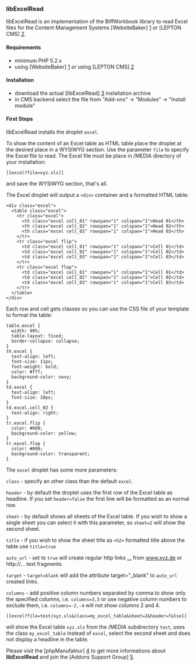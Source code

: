 ### libExcelRead

libExcelRead is an implementation of the BiffWorkbook library to read Excel files for the Content Management Systems [WebsiteBaker] [1] or [LEPTON CMS] [2].

#### Requirements

* minimum PHP 5.2.x
* using [WebsiteBaker] [1] _or_ using [LEPTON CMS] [2]

#### Installation

* download the actual [libExcelRead] [3] installation archive
* in CMS backend select the file from "Add-ons" -> "Modules" -> "Install module"

#### First Steps

libExcelRead installs the droplet `excel`.

To show the content of an Excel table as HTML table place the droplet at the desired place in a WYSIWYG section. Use the parameter `file` to specify the Excel file to read. The Excel file must be place in /MEDIA directory of your installation:

    [[excel?file=xyz.xls]]

and save the WYSIWYG section, that's all.

The Excel droplet will output a `<div>` container and a formatted HTML table:

    <div class="excel">
      <table class="excel">
        <tr class="excel">
          <th class="excel cell_01" rowspan="1" colspan="1">Head 01</th>
          <th class="excel cell_02" rowspan="1" colspan="1">Head 02</th>
          <th class="excel cell_03" rowspan="1" colspan="1">Head 03</th>
        </tr>
        <tr class="excel flip">
          <td class="excel cell_01" rowspan="1" colspan="1">Cell 01</td>
          <td class="excel cell_02" rowspan="1" colspan="1">Cell 02</td>
          <td class="excel cell_03" rowspan="1" colspan="1">Cell 03</td>
        </tr>
        <tr class="excel flop">
          <td class="excel cell_01" rowspan="1" colspan="1">Cell 01</td>
          <td class="excel cell_02" rowspan="1" colspan="1">Cell 02</td>
          <td class="excel cell_03" rowspan="1" colspan="1">Cell 03</td>
        </tr>
      </table>
    </div>

Each row and cell gets classes so you can use the CSS file of your template to format the table:

    table.excel {
      width: 99%;
      table-layout: fixed;
      border-collapse: collapse;
    }
    th.excel {
      text-align: left;
      font-size: 11px;
      font-weight: bold;
      color: #fff;
      background-color: navy;
    }
    td.excel {
      text-align: left;
      font-size: 10px;
    }
    td.excel.cell_02 {
      text-align: right;
    }
    tr.excel.flip {
      color: #000;
      background-color: yellow;
    }
    tr.excel.flop {
      color: #000;
      background-color: transparent;
    }

The `excel` droplet has some more parameters:

`class` - specify an other class than the default `excel`.

`header` - by default the droplet uses the first row of the Excel table as headline. If you set `header=false` the first line will be formatted as an normal row.

`sheet` - by default shows all sheets of the Excel table. If you wish to show a single sheet you can select it with this parameter, so `sheet=2` will show the second sheet.

`title` - if you wish to show the sheet title as `<h2>` formatted title above the table use `title=true`

`auto_url` - set to `true` will create regular http links <a href="...">...</a> from www.xyz.de or http://... text fragments

`target` - `target=blank` will add the attribute target="_blank" to `auto_url` created links.

`columns` - add positive column numbers separated by comma to show only the specified columns, i.e. `columns=3,5` or use negative column numbers to exclude them, i.e. `columns=-2,-4` will not show columns 2 and 4.

    [[excel?file=test/xyz.xls&class=my_excel_table&sheet=2&header=false]]

will show the Excel table `xyz.xls` from the /MEDIA subdirectory `test`, uses the class `my_excel_table` instead of `excel`, select the second sheet and does not display a headline in the table.

Please visit the [phpManufaktur] [4] to get more informations about **libExcelRead** and join the [Addons Support Group] [5].

[1]: http://websitebaker2.org "WebsiteBaker Content Management System"
[2]: http://lepton-cms.org "LEPTON CMS"
[3]: https://addons.phpmanufaktur.de/download.php?file=libExcelRead
[4]: https://addons.phpmanufaktur.de/de/name/libexcelread.php
[5]: https://phpmanufaktur.de/support
